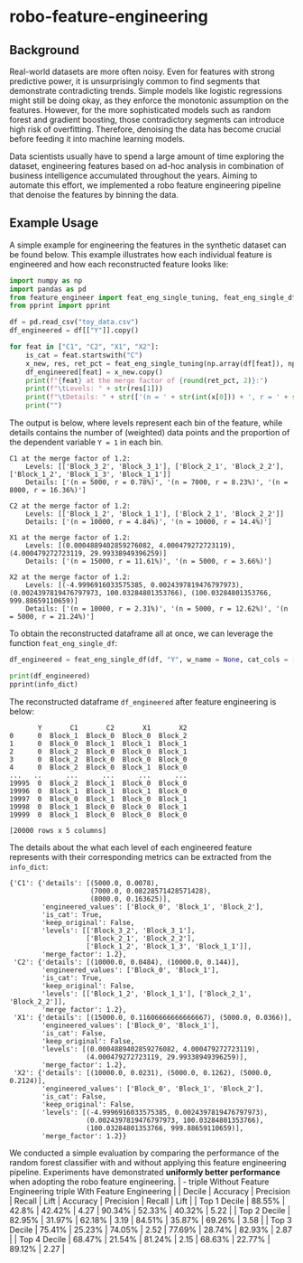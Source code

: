 # robo-feature-engineering

## Background
Real-world datasets are more often noisy. Even for features with strong predictive power, it is unsurprisingly common to find segments that demonstrate contradicting trends. Simple models like logistic regressions might still be doing okay, as they enforce the monotonic assumption on the features. However, for the more sophisticated models such as random forest and gradient boosting, those contradictory segments can introduce high risk of overfitting. Therefore, denoising the data has become crucial before feeding it into machine learning models.

Data scientists usually have to spend a large amount of time exploring the dataset, engineering features based on ad-hoc analysis in combination of business intelligence accumulated throughout the years. Aiming to automate this effort, we implemented a robo feature engineering pipeline that denoise the features by binning the data.

## Example Usage
A simple example for engineering the features in the synthetic dataset can be found below. This example illustrates how each individual feature is engineered and how each reconstructed feature looks like:
```python
import numpy as np
import pandas as pd
from feature_engineer import feat_eng_single_tuning, feat_eng_single_df
from pprint import pprint

df = pd.read_csv("toy_data.csv")
df_engineered = df[["Y"]].copy()

for feat in ["C1", "C2", "X1", "X2"]:
    is_cat = feat.startswith("C")
    x_new, res, ret_pct = feat_eng_single_tuning(np.array(df[feat]), np.array(df["Y"]), w = None, is_cat = is_cat, min_pop = 5000, max_split = np.inf, split_pop_ratio = 5, merge_pct_factor = 1.2, max_retry = 5, step_size = 0.05, check_mono = True)
    df_engineered[feat] = x_new.copy()
    print(f"{feat} at the merge factor of {round(ret_pct, 2)}:")
    print(f"\tLevels: " + str(res[1]))
    print(f"\tDetails: " + str(['(n = ' + str(int(x[0])) + ', r = ' + str(round(x[1] * 100, 2)) + '%)' for x in res[2]]))
    print("")
```
The output is below, where levels represent each bin of the feature, while details contains the number of (weighted) data points and the proportion of the dependent variable `Y = 1` in each bin.
```
C1 at the merge factor of 1.2:
	Levels: [['Block_3_2', 'Block_3_1'], ['Block_2_1', 'Block_2_2'], ['Block_1_2', 'Block_1_3', 'Block_1_1']]
	Details: ['(n = 5000, r = 0.78%)', '(n = 7000, r = 8.23%)', '(n = 8000, r = 16.36%)']

C2 at the merge factor of 1.2:
	Levels: [['Block_1_2', 'Block_1_1'], ['Block_2_1', 'Block_2_2']]
	Details: ['(n = 10000, r = 4.84%)', '(n = 10000, r = 14.4%)']

X1 at the merge factor of 1.2:
	Levels: [(0.0004889402859276082, 4.000479272723119), (4.000479272723119, 29.99338949396259)]
	Details: ['(n = 15000, r = 11.61%)', '(n = 5000, r = 3.66%)']

X2 at the merge factor of 1.2:
	Levels: [(-4.9996916033575385, 0.0024397819476797973), (0.0024397819476797973, 100.03284801353766), (100.03284801353766, 999.88659110659)]
	Details: ['(n = 10000, r = 2.31%)', '(n = 5000, r = 12.62%)', '(n = 5000, r = 21.24%)']
```
To obtain the reconstructed dataframe all at once, we can leverage the function `feat_eng_single_df`:
```python
df_engineered = feat_eng_single_df(df, "Y", w_name = None, cat_cols = ["C1", "C2"], num_cols = ["X1", "X2"], min_pop = 5000, max_split = np.inf, split_pop_ratio = 5, merge_pct_factor = 1.2, max_retry = 5, step_size = 0.05, check_mono = True, verbose = False)

print(df_engineered)
pprint(info_dict)
```
The reconstructed dataframe `df_engineered` after feature engineering is below:
```
       Y       C1       C2       X1       X2
0      0  Block_1  Block_0  Block_0  Block_2
1      0  Block_0  Block_1  Block_1  Block_1
2      0  Block_2  Block_0  Block_0  Block_1
3      0  Block_2  Block_0  Block_0  Block_0
4      0  Block_2  Block_0  Block_1  Block_0
...   ..      ...      ...      ...      ...
19995  0  Block_2  Block_1  Block_0  Block_0
19996  0  Block_1  Block_1  Block_1  Block_0
19997  0  Block_0  Block_1  Block_0  Block_1
19998  0  Block_1  Block_0  Block_0  Block_1
19999  0  Block_1  Block_0  Block_0  Block_0

[20000 rows x 5 columns]
```
The details about the what each level of each engineered feature represents with their corresponding metrics can be extracted from the `info_dict`:
```
{'C1': {'details': [(5000.0, 0.0078),
                    (7000.0, 0.08228571428571428),
                    (8000.0, 0.163625)],
        'engineered_values': ['Block_0', 'Block_1', 'Block_2'],
        'is_cat': True,
        'keep_original': False,
        'levels': [['Block_3_2', 'Block_3_1'],
                   ['Block_2_1', 'Block_2_2'],
                   ['Block_1_2', 'Block_1_3', 'Block_1_1']],
        'merge_factor': 1.2},
 'C2': {'details': [(10000.0, 0.0484), (10000.0, 0.144)],
        'engineered_values': ['Block_0', 'Block_1'],
        'is_cat': True,
        'keep_original': False,
        'levels': [['Block_1_2', 'Block_1_1'], ['Block_2_1', 'Block_2_2']],
        'merge_factor': 1.2},
 'X1': {'details': [(15000.0, 0.11606666666666667), (5000.0, 0.0366)],
        'engineered_values': ['Block_0', 'Block_1'],
        'is_cat': False,
        'keep_original': False,
        'levels': [(0.0004889402859276082, 4.000479272723119),
                   (4.000479272723119, 29.99338949396259)],
        'merge_factor': 1.2},
 'X2': {'details': [(10000.0, 0.0231), (5000.0, 0.1262), (5000.0, 0.2124)],
        'engineered_values': ['Block_0', 'Block_1', 'Block_2'],
        'is_cat': False,
        'keep_original': False,
        'levels': [(-4.9996916033575385, 0.0024397819476797973),
                   (0.0024397819476797973, 100.03284801353766),
                   (100.03284801353766, 999.88659110659)],
        'merge_factor': 1.2}}
```
We conducted a simple evaluation by comparing the performance of the random forest classifier with and without applying this feature engineering pipeline. Experiments have demonstrated <strong>uniformly better performance</strong> when adopting the robo feature engineering.
| - <td colspan=4>triple Without Feature Engineering <td colspan=4>triple With Feature Engineering |
| Decile | Accuracy | Precision | Recall | Lift | Accuracy | Precision | Recall | Lift |
| Top 1 Decile | 88.55% | 42.8% | 42.42% | 4.27 | 90.34% | 52.33% | 40.32% | 5.22 |
| Top 2 Decile | 82.95% | 31.97% | 62.18% | 3.19 | 84.51% | 35.87% | 69.26% | 3.58 |
| Top 3 Decile | 75.41% | 25.23% | 74.05% | 2.52 | 77.69% | 28.74% | 82.93% | 2.87 |
| Top 4 Decile | 68.47% | 21.54% | 81.24% | 2.15 | 68.63% | 22.77% | 89.12% | 2.27 |
